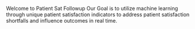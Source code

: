 Welcome to Patient Sat Followup
Our Goal is to utilize machine learning through unique patient satisfaction indicators to address patient satisfaction shortfalls and influence outcomes in real time. 
